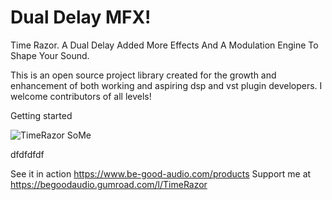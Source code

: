# Dual Delay MFX!

Time Razor. A Dual Delay Added More Effects And A Modulation Engine To Shape Your Sound.

This is an open source project library created for the growth and enhancement of both working and aspiring dsp and vst plugin developers. I welcome contributors of all levels!


Getting started

![TimeRazor SoMe](https://github.com/kauffmann/Dual-Delay-MFX/assets/960864/aedef7e8-fe8a-45a2-a633-79ec99c7cbdd)






dfdfdfdf


See it in action https://www.be-good-audio.com/products
Support me at https://begoodaudio.gumroad.com/l/TimeRazor
